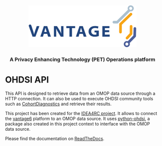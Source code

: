 <h1 align="center">
  <br>
  <a href="https://vantage6.ai"><img src="https://github.com/IKNL/guidelines/blob/master/resources/logos/vantage6.png?raw=true" alt="vantage6" width="350"></a>
</h1>

<h3 align=center>A Privacy Enhancing Technology (PET) Operations platform</h3>
<h3 align="center">

# OHDSI API

This API is designed to retrieve data from an OMOP data source through a HTTP connection. It can also be used to execute OHDSI community tools such as [CohortDiagnostics](https://ohdsi.github.io/CohortDiagnostics/) and retrieve their results.

This project has been created for the [IDEA4RC project](https://www.idea4rc.eu/). It allows to connect the [vantage6](https://vantage6.ai) platform to an OMOP data source. It uses [python-ohdsi](https://python-ohdsi.readthedocs.org), a package also created in this project context to interface with the OMOP data source.

Please find the documentation on [ReadTheDocs](https://ohdsi-api.readthedocs.io/).